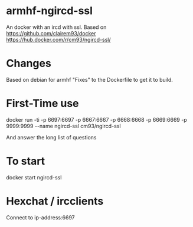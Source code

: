 armhf-ngircd-ssl
================

An docker with an ircd with ssl.
Based on https://github.com/clairem93/docker https://hub.docker.com/r/cm93/ngircd-ssl/

Changes
=======
Based on debian for armhf
"Fixes" to the Dockerfile to get it to build.


First-Time use
==============
docker run -ti -p 6697:6697 -p 6667:6667 -p 6668:6668 -p 6669:6669 -p 9999:9999 --name ngircd-ssl cm93/ngircd-ssl

And answer the long list of questions

To start
========
docker start ngircd-ssl

Hexchat / ircclients
====================
Connect to ip-address:6697

